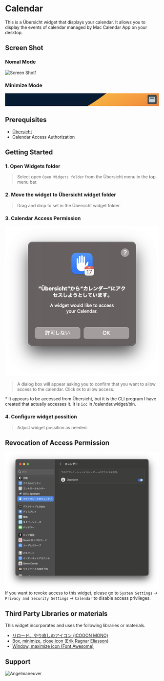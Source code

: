 # Calendar
This is a Übersicht widget that displays your calendar. It allows you to display the events of calendar managed by Mac Calendar App on your desktop.

## Screen Shot
### Nomal Mode
![Screen Shot1](./resource/screenshot1.png)

### Minimize Mode
![Screen Shot2](./resource/screenshot2.png)

## Prerequisites
 - [Übersicht](http://tracesof.net/uebersicht/)
 - Calendar Access Authorization

## Getting Started
### 1. Open Widgets folder
 > Select open `Open Widgets folder` from the Übersicht menu in the top menu bar.

### 2. Move the widget to Übersicht widget folder
 > Drag and drop to set in the Übersicht widget folder.

### 3. Calendar Access Permission
![Access Permision](./resource/permission.png)
 > A dialog box will appear asking you to confirm that you want to allow access to the calendar. Click `OK` to allow access.

 \* It appears to be accessed from Übersicht, but it is the CLI program I have created that actually accesses it. It is `icc` in /calendar.widget/bin.

### 4. Configure widget possition
 > Adjust widget possition as needed.

## Revocation of Access Permission
![revocation](./resource/revocation.png)
If you want to revoke access to this widget, please go to `System Settings` -> `Privacy and Security Settings` -> `Calendar` to disable access privileges.

## Third Party Libraries or materials
This widget incorporates and uses the following libraries or materials.

 - [リロード、やり直しのアイコン (ICOOON MONO)](https://icooon-mono.com/11971-%E3%83%AA%E3%83%AD%E3%83%BC%E3%83%89%E3%80%81%E3%82%84%E3%82%8A%E7%9B%B4%E3%81%97%E3%81%AE%E3%82%A2%E3%82%A4%E3%82%B3%E3%83%B3/)
 - [Box, minimize, close icon (Erik Ragnar Eliasson)](https://www.iconfinder.com/icons/623091/box_minimize_close_delete_minus_remove_substract_icon)
 - [Window, maximize icon (Font Awesome)](https://www.iconfinder.com/icons/8542583/window_maximize_icon)

## Support
<a href="https://www.buymeacoffee.com/Angelmaneuver"> <img align="left" src="https://cdn.buymeacoffee.com/buttons/v2/default-yellow.png" height="50" width="210" alt="Angelmaneuver" /></a>
